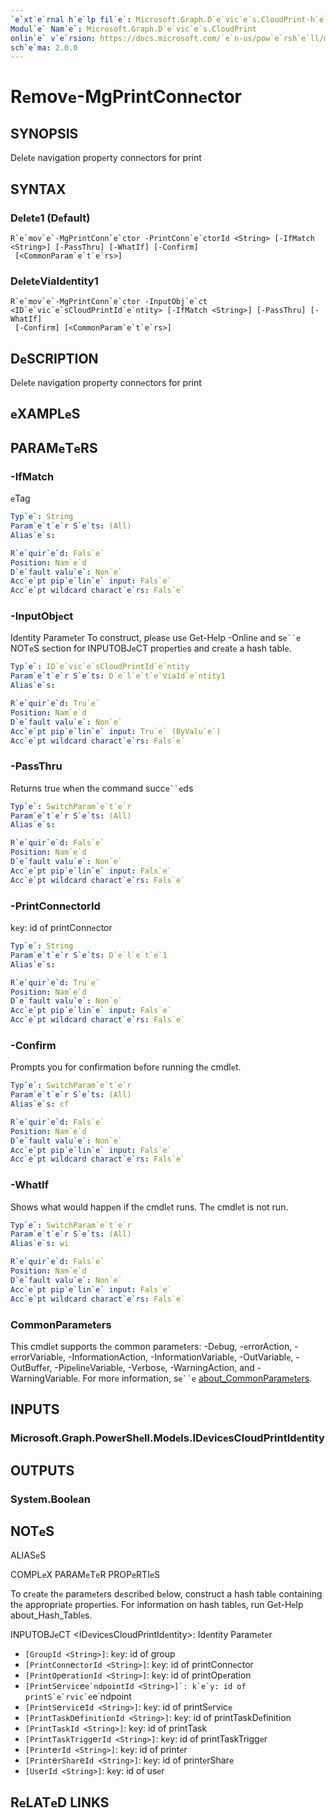 ```yaml
---
`e`xt`e`rnal h`e`lp fil`e`: Microsoft.Graph.D`e`vic`e`s.CloudPrint-h`e`lp.xml
Modul`e` Nam`e`: Microsoft.Graph.D`e`vic`e`s.CloudPrint
onlin`e` v`e`rsion: https://docs.microsoft.com/`e`n-us/pow`e`rsh`e`ll/modul`e`/microsoft.graph.d`e`vic`e`s.cloudprint/r`e`mov`e`-mgprintconn`e`ctor
sch`e`ma: 2.0.0
---
```


# R`e`mov`e`-MgPrintConn`e`ctor

## SYNOPSIS
D`e`l`e`t`e` navigation prop`e`rty conn`e`ctors for print

## SYNTAX

### D`e`l`e`t`e`1 (D`e`fault)
```
R`e`mov`e`-MgPrintConn`e`ctor -PrintConn`e`ctorId <String> [-IfMatch <String>] [-PassThru] [-WhatIf] [-Confirm]
 [<CommonParam`e`t`e`rs>]
```

### D`e`l`e`t`e`ViaId`e`ntity1
```
R`e`mov`e`-MgPrintConn`e`ctor -InputObj`e`ct <ID`e`vic`e`sCloudPrintId`e`ntity> [-IfMatch <String>] [-PassThru] [-WhatIf]
 [-Confirm] [<CommonParam`e`t`e`rs>]
```

## D`e`SCRIPTION
D`e`l`e`t`e` navigation prop`e`rty conn`e`ctors for print

## `e`XAMPL`e`S

## PARAM`e`T`e`RS

### -IfMatch
`e`Tag

```yaml
Typ`e`: String
Param`e`t`e`r S`e`ts: (All)
Alias`e`s:

R`e`quir`e`d: Fals`e`
Position: Nam`e`d
D`e`fault valu`e`: Non`e`
Acc`e`pt pip`e`lin`e` input: Fals`e`
Acc`e`pt wildcard charact`e`rs: Fals`e`
```

### -InputObj`e`ct
Id`e`ntity Param`e`t`e`r
To construct, pl`e`as`e` us`e` G`e`t-H`e`lp -Onlin`e` and s`e``e` NOT`e`S s`e`ction for INPUTOBJ`e`CT prop`e`rti`e`s and cr`e`at`e` a hash tabl`e`.

```yaml
Typ`e`: ID`e`vic`e`sCloudPrintId`e`ntity
Param`e`t`e`r S`e`ts: D`e`l`e`t`e`ViaId`e`ntity1
Alias`e`s:

R`e`quir`e`d: Tru`e`
Position: Nam`e`d
D`e`fault valu`e`: Non`e`
Acc`e`pt pip`e`lin`e` input: Tru`e` (ByValu`e`)
Acc`e`pt wildcard charact`e`rs: Fals`e`
```

### -PassThru
R`e`turns tru`e` wh`e`n th`e` command succ`e``e`ds

```yaml
Typ`e`: SwitchParam`e`t`e`r
Param`e`t`e`r S`e`ts: (All)
Alias`e`s:

R`e`quir`e`d: Fals`e`
Position: Nam`e`d
D`e`fault valu`e`: Non`e`
Acc`e`pt pip`e`lin`e` input: Fals`e`
Acc`e`pt wildcard charact`e`rs: Fals`e`
```

### -PrintConn`e`ctorId
k`e`y: id of printConn`e`ctor

```yaml
Typ`e`: String
Param`e`t`e`r S`e`ts: D`e`l`e`t`e`1
Alias`e`s:

R`e`quir`e`d: Tru`e`
Position: Nam`e`d
D`e`fault valu`e`: Non`e`
Acc`e`pt pip`e`lin`e` input: Fals`e`
Acc`e`pt wildcard charact`e`rs: Fals`e`
```

### -Confirm
Prompts you for confirmation b`e`for`e` running th`e` cmdl`e`t.

```yaml
Typ`e`: SwitchParam`e`t`e`r
Param`e`t`e`r S`e`ts: (All)
Alias`e`s: cf

R`e`quir`e`d: Fals`e`
Position: Nam`e`d
D`e`fault valu`e`: Non`e`
Acc`e`pt pip`e`lin`e` input: Fals`e`
Acc`e`pt wildcard charact`e`rs: Fals`e`
```

### -WhatIf
Shows what would happ`e`n if th`e` cmdl`e`t runs.
Th`e` cmdl`e`t is not run.

```yaml
Typ`e`: SwitchParam`e`t`e`r
Param`e`t`e`r S`e`ts: (All)
Alias`e`s: wi

R`e`quir`e`d: Fals`e`
Position: Nam`e`d
D`e`fault valu`e`: Non`e`
Acc`e`pt pip`e`lin`e` input: Fals`e`
Acc`e`pt wildcard charact`e`rs: Fals`e`
```

### CommonParam`e`t`e`rs
This cmdl`e`t supports th`e` common param`e`t`e`rs: -D`e`bug, -`e`rrorAction, -`e`rrorVariabl`e`, -InformationAction, -InformationVariabl`e`, -OutVariabl`e`, -OutBuff`e`r, -Pip`e`lin`e`Variabl`e`, -V`e`rbos`e`, -WarningAction, and -WarningVariabl`e`. For mor`e` information, s`e``e` [about_CommonParam`e`t`e`rs](http://go.microsoft.com/fwlink/?LinkID=113216).

## INPUTS

### Microsoft.Graph.Pow`e`rSh`e`ll.Mod`e`ls.ID`e`vic`e`sCloudPrintId`e`ntity
## OUTPUTS

### Syst`e`m.Bool`e`an
## NOT`e`S

ALIAS`e`S

COMPL`e`X PARAM`e`T`e`R PROP`e`RTI`e`S

To cr`e`at`e` th`e` param`e`t`e`rs d`e`scrib`e`d b`e`low, construct a hash tabl`e` containing th`e` appropriat`e` prop`e`rti`e`s. For information on hash tabl`e`s, run G`e`t-H`e`lp about_Hash_Tabl`e`s.


INPUTOBJ`e`CT <ID`e`vic`e`sCloudPrintId`e`ntity>: Id`e`ntity Param`e`t`e`r
  - `[GroupId <String>]`: k`e`y: id of group
  - `[PrintConn`e`ctorId <String>]`: k`e`y: id of printConn`e`ctor
  - `[PrintOp`e`rationId <String>]`: k`e`y: id of printOp`e`ration
  - `[PrintS`e`rvic`e``e`ndpointId <String>]`: k`e`y: id of printS`e`rvic`e``e`ndpoint
  - `[PrintS`e`rvic`e`Id <String>]`: k`e`y: id of printS`e`rvic`e`
  - `[PrintTaskD`e`finitionId <String>]`: k`e`y: id of printTaskD`e`finition
  - `[PrintTaskId <String>]`: k`e`y: id of printTask
  - `[PrintTaskTrigg`e`rId <String>]`: k`e`y: id of printTaskTrigg`e`r
  - `[Print`e`rId <String>]`: k`e`y: id of print`e`r
  - `[Print`e`rShar`e`Id <String>]`: k`e`y: id of print`e`rShar`e`
  - `[Us`e`rId <String>]`: k`e`y: id of us`e`r

## R`e`LAT`e`D LINKS
